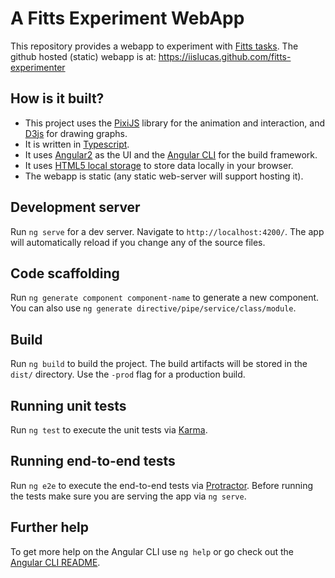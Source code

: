 # A Fitts Experiment WebApp

This repository provides a webapp to experiment with
[Fitts tasks](https://en.wikipedia.org/wiki/Fitts's_law). The github hosted
(static) webapp is at: https://iislucas.github.com/fitts-experimenter

## How is it built?

 * This project uses the [PixiJS](http://pixijs.github.io/docs/) library for
   the animation and interaction, and [D3js](https://d3js.org/) for drawing
   graphs.
 * It is written in [Typescript](http://www.typescriptlang.org/).
 * It uses [Angular2](https://angular.io/) as the UI and the [Angular CLI](https://github.com/angular/angular-cli) for the build framework.
 * It uses [HTML5 local storage](https://www.html5rocks.com/en/features/storage)
   to store data locally in your browser.
 * The webapp is static (any static web-server will support hosting it).

## Development server

Run `ng serve` for a dev server. Navigate to `http://localhost:4200/`. The app will automatically reload if you change any of the source files.

## Code scaffolding

Run `ng generate component component-name` to generate a new component. You can also use `ng generate directive/pipe/service/class/module`.

## Build

Run `ng build` to build the project. The build artifacts will be stored in the `dist/` directory. Use the `-prod` flag for a production build.

## Running unit tests

Run `ng test` to execute the unit tests via [Karma](https://karma-runner.github.io).

## Running end-to-end tests

Run `ng e2e` to execute the end-to-end tests via [Protractor](http://www.protractortest.org/).
Before running the tests make sure you are serving the app via `ng serve`.

## Further help

To get more help on the Angular CLI use `ng help` or go check out the [Angular CLI README](https://github.com/angular/angular-cli/blob/master/README.md).
